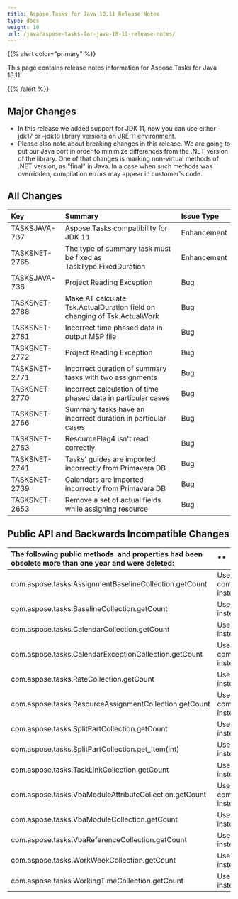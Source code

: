 ```yaml
---
title: Aspose.Tasks for Java 18.11 Release Notes
type: docs
weight: 10
url: /java/aspose-tasks-for-java-18-11-release-notes/
---
```


{{% alert color="primary" %}} 

This page contains release notes information for Aspose.Tasks for Java 18.11.

{{% /alert %}} 
## **Major Changes**
- In this release we added support for JDK 11, now you can use either -jdk17 or -jdk18 library versions on JRE 11 environment. 
- Please also note about breaking changes in this release. We are going to put our Java port in order to minimize differences from the .NET version of the library. One of that changes is marking non-virtual methods of .NET version, as "final" in Java. In a case when such methods was overridden, compilation errors may appear in customer's code.
## **All Changes**

|**Key**|**Summary**|**Issue Type**|
| :- | :- | :- |
|TASKSJAVA-737|Aspose.Tasks compatibility for JDK 11|Enhancement|
|TASKSNET-2765|The type of summary task must be fixed as TaskType.FixedDuration|Enhancement|
|TASKSJAVA-736|Project Reading Exception|Bug|
|TASKSNET-2788|Make AT calculate Tsk.ActualDuration field on changing of Tsk.ActualWork|Bug|
|TASKSNET-2781|Incorrect time phased data in output MSP file|Bug|
|TASKSNET-2772|Project Reading Exception|Bug|
|TASKSNET-2771|Incorrect duration of summary tasks with two assignments|Bug|
|TASKSNET-2770|Incorrect calculation of time phased data in particular cases|Bug|
|TASKSNET-2766|Summary tasks have an incorrect duration in particular cases|Bug|
|TASKSNET-2763|ResourceFlag4 isn't read correctly.|Bug|
|TASKSNET-2741|Tasks' guides are imported incorrectly from Primavera DB|Bug|
|TASKSNET-2739|Calendars are imported incorrectly from Primavera DB|Bug|
|TASKSNET-2653|Remove a set of actual fields while assigning resource|Bug|
## **Public API and Backwards Incompatible Changes**

|**The following public methods  and properties had been obsolete more than one year and were deleted:**|** |
| :- | :- |
|com.aspose.tasks.AssignmentBaselineCollection.getCount|Use com.aspose.tasks.AssignmentBaselineCollection.size() instead.|
|com.aspose.tasks.BaselineCollection.getCount|Use com.aspose.tasks.BaselineCollection.size() instead.|
|com.aspose.tasks.CalendarCollection.getCount|Use com.aspose.tasks.CalendarCollection.size() instead.|
|com.aspose.tasks.CalendarExceptionCollection.getCount|Use com.aspose.tasks.CalendarExceptionCollection.size() instead.|
|com.aspose.tasks.RateCollection.getCount|Use com.aspose.tasks.RateCollection.getCount.size() instead.|
|com.aspose.tasks.ResourceAssignmentCollection.getCount|Use com.aspose.tasks.ResourceAssignmentCollection.size() instead.|
|com.aspose.tasks.SplitPartCollection.getCount|Use com.aspose.tasks.SplitPartCollection.size() instead.|
|com.aspose.tasks.SplitPartCollection.get_Item(int)|Use com.aspose.tasks.SplitPartCollection.get(int) instead.|
|com.aspose.tasks.TaskLinkCollection.getCount|Use com.aspose.tasks.TaskLinkCollection.size() instead.|
|com.aspose.tasks.VbaModuleAttributeCollection.getCount|Use com.aspose.tasks.VbaModuleAttributeCollection.size() instead.|
|com.aspose.tasks.VbaModuleCollection.getCount|Use com.aspose.tasks.VbaModuleCollection.size() instead.|
|com.aspose.tasks.VbaReferenceCollection.getCount|Use com.aspose.tasks.VbaReferenceCollection.size() instead.|
|com.aspose.tasks.WorkWeekCollection.getCount|Use com.aspose.tasks.WorkWeekCollection.size() instead.|
|com.aspose.tasks.WorkingTimeCollection.getCount|Use com.aspose.tasks.WorkingTimeCollection.size() instead.|

